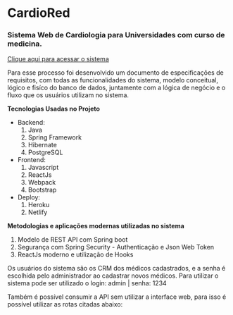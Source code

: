 # CardioRed
### Sistema Web de Cardiologia para Universidades com curso de medicina.

[Clique aqui para acessar o sistema](https://cardiored.netlify.app/)

Para esse processo foi desenvolvido um documento de especificações de requisitos, com todas as funcionalidades do sistema, modelo conceitual, lógico e  fisíco do banco de dados, juntamente com a lógica de negócio e o fluxo que os usuários utilizam no sistema.

**Tecnologias Usadas no Projeto**
- Backend:
  1. Java
  2. Spring Framework
  3. Hibernate
  4. PostgreSQL
- Frontend:
  1. Javascript
  2. ReactJs
  3. Webpack
  4. Bootstrap
- Deploy:
  1. Heroku
  2. Netlify
 
**Metodologias e aplicações modernas utilizadas no sistema**
1. Modelo de REST API com Spring boot
2. Segurança com Spring Security - Authenticação e Json Web Token
3. ReactJs moderno e utilização de Hooks


Os usuários do sistema são os CRM dos médicos cadastrados, e a senha é escolhida pelo administrador ao cadastrar novos médicos.
Para utilizar o sistema pode ser utilizado o login: admin | senha: 1234

Também é possível consumir a API sem utilizar a interface web, para isso é possível utilizar as rotas citadas abaixo:




